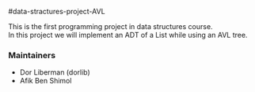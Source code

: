 #data-stractures-project-AVL

This is the first programming project in data structures course. </br>
In this project we will implement an ADT of a List while using an AVL tree. </br>

### Maintainers

- Dor Liberman (dorlib)
- Afik Ben Shimol